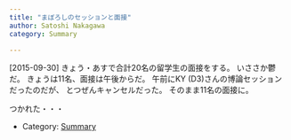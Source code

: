 ```yaml
---
title: "まぼろしのセッションと面接"
author: Satoshi Nakagawa
category: Summary

---
```


[2015-09-30]  きょう・あすで合計20名の留学生の面接をする。
いささか鬱だ。
きょうは11名、面接は午後からだ。
午前にKY (D3)さんの博論セッションだったのだが、
とつぜんキャンセルだった。
そのまま11名の面接に。

 つかれた・・・

- Category: [Summary](categories.html#Summary)

